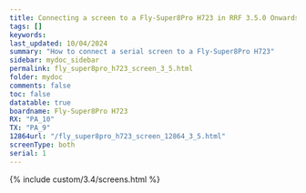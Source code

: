 ```yaml
---
title: Connecting a screen to a Fly-Super8Pro H723 in RRF 3.5.0 Onwards
tags: []
keywords: 
last_updated: 10/04/2024
summary: "How to connect a serial screen to a Fly-Super8Pro H723"
sidebar: mydoc_sidebar
permalink: fly_super8pro_h723_screen_3_5.html
folder: mydoc
comments: false
toc: false
datatable: true
boardname: Fly-Super8Pro H723
RX: "PA_10"
TX: "PA_9"
12864url: "/fly_super8pro_h723_screen_12864_3_5.html"
screenType: both
serial: 1
---
```


{% include custom/3.4/screens.html %}
